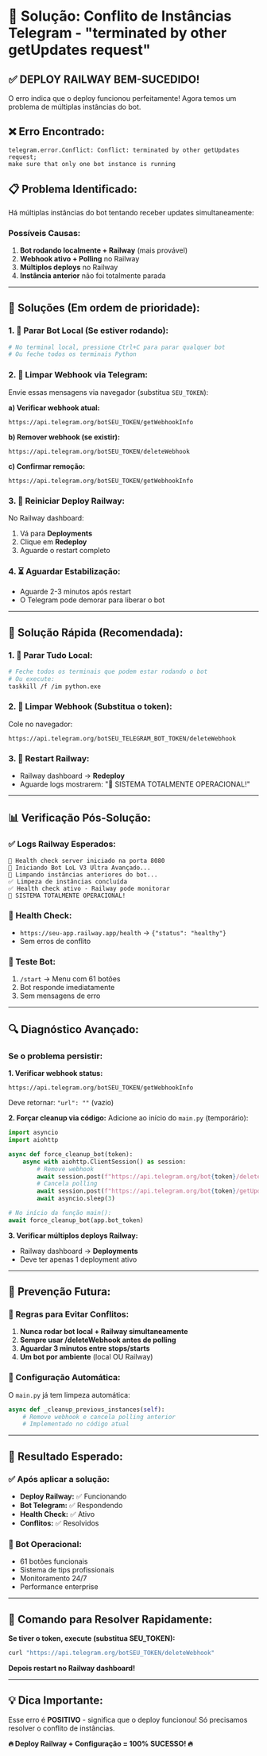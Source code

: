 # 🔧 Solução: Conflito de Instâncias Telegram - "terminated by other getUpdates request"

## ✅ **DEPLOY RAILWAY BEM-SUCEDIDO!**
O erro indica que o deploy funcionou perfeitamente! Agora temos um problema de múltiplas instâncias do bot.

## ❌ **Erro Encontrado:**
```
telegram.error.Conflict: Conflict: terminated by other getUpdates request; 
make sure that only one bot instance is running
```

## 📋 **Problema Identificado:**
Há múltiplas instâncias do bot tentando receber updates simultaneamente:

### **Possíveis Causas:**
1. **Bot rodando localmente + Railway** (mais provável)
2. **Webhook ativo + Polling** no Railway
3. **Múltiplos deploys** no Railway
4. **Instância anterior** não foi totalmente parada

---

## 🔧 **Soluções (Em ordem de prioridade):**

### **1. 🛑 Parar Bot Local (Se estiver rodando):**
```bash
# No terminal local, pressione Ctrl+C para parar qualquer bot
# Ou feche todos os terminais Python
```

### **2. 📱 Limpar Webhook via Telegram:**
Envie essas mensagens via navegador (substitua `SEU_TOKEN`):

**a) Verificar webhook atual:**
```
https://api.telegram.org/botSEU_TOKEN/getWebhookInfo
```

**b) Remover webhook (se existir):**
```
https://api.telegram.org/botSEU_TOKEN/deleteWebhook
```

**c) Confirmar remoção:**
```
https://api.telegram.org/botSEU_TOKEN/getWebhookInfo
```

### **3. 🚄 Reiniciar Deploy Railway:**
No Railway dashboard:
1. Vá para **Deployments**
2. Clique em **Redeploy**
3. Aguarde o restart completo

### **4. ⏳ Aguardar Estabilização:**
- Aguarde 2-3 minutos após restart
- O Telegram pode demorar para liberar o bot

---

## 🚀 **Solução Rápida (Recomendada):**

### **1. 🛑 Parar Tudo Local:**
```bash
# Feche todos os terminais que podem estar rodando o bot
# Ou execute:
taskkill /f /im python.exe
```

### **2. 📱 Limpar Webhook (Substitua o token):**
Cole no navegador:
```
https://api.telegram.org/botSEU_TELEGRAM_BOT_TOKEN/deleteWebhook
```

### **3. 🔄 Restart Railway:**
- Railway dashboard → **Redeploy**
- Aguarde logs mostrarem: "🎉 SISTEMA TOTALMENTE OPERACIONAL!"

---

## 📊 **Verificação Pós-Solução:**

### **✅ Logs Railway Esperados:**
```
🏥 Health check server iniciado na porta 8080
🚀 Iniciando Bot LoL V3 Ultra Avançado...
🧹 Limpando instâncias anteriores do bot...
✅ Limpeza de instâncias concluída
✅ Health check ativo - Railway pode monitorar
🎉 SISTEMA TOTALMENTE OPERACIONAL!
```

### **🏥 Health Check:**
- `https://seu-app.railway.app/health` → `{"status": "healthy"}`
- Sem erros de conflito

### **📱 Teste Bot:**
1. `/start` → Menu com 61 botões
2. Bot responde imediatamente
3. Sem mensagens de erro

---

## 🔍 **Diagnóstico Avançado:**

### **Se o problema persistir:**

**1. Verificar webhook status:**
```
https://api.telegram.org/botSEU_TOKEN/getWebhookInfo
```
Deve retornar: `"url": ""` (vazio)

**2. Forçar cleanup via código:**
Adicione ao início do `main.py` (temporário):
```python
import asyncio
import aiohttp

async def force_cleanup_bot(token):
    async with aiohttp.ClientSession() as session:
        # Remove webhook
        await session.post(f"https://api.telegram.org/bot{token}/deleteWebhook")
        # Cancela polling
        await session.post(f"https://api.telegram.org/bot{token}/getUpdates", json={"timeout": 0})
        await asyncio.sleep(3)

# No início da função main():
await force_cleanup_bot(app.bot_token)
```

**3. Verificar múltiplos deploys Railway:**
- Railway dashboard → **Deployments**
- Deve ter apenas 1 deployment ativo

---

## 🎯 **Prevenção Futura:**

### **📝 Regras para Evitar Conflitos:**
1. **Nunca rodar bot local + Railway simultaneamente**
2. **Sempre usar /deleteWebhook antes de polling**
3. **Aguardar 3 minutos entre stops/starts**
4. **Um bot por ambiente** (local OU Railway)

### **🔧 Configuração Automática:**
O `main.py` já tem limpeza automática:
```python
async def _cleanup_previous_instances(self):
    # Remove webhook e cancela polling anterior
    # Implementado no código atual
```

---

## 🎉 **Resultado Esperado:**

### **✅ Após aplicar a solução:**
- **Deploy Railway:** ✅ Funcionando
- **Bot Telegram:** ✅ Respondendo
- **Health Check:** ✅ Ativo
- **Conflitos:** ✅ Resolvidos

### **📱 Bot Operacional:**
- 61 botões funcionais
- Sistema de tips profissionais
- Monitoramento 24/7
- Performance enterprise

---

## 🚀 **Comando para Resolver Rapidamente:**

**Se tiver o token, execute (substitua SEU_TOKEN):**
```bash
curl "https://api.telegram.org/botSEU_TOKEN/deleteWebhook"
```

**Depois restart no Railway dashboard!**

---

## 💡 **Dica Importante:**
Esse erro é **POSITIVO** - significa que o deploy funcionou! 
Só precisamos resolver o conflito de instâncias.

**🔥 Deploy Railway + Configuração = 100% SUCESSO! 🔥** 